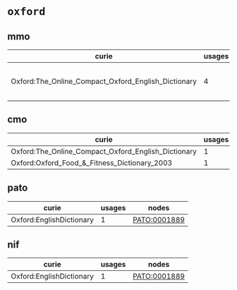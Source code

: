 # `oxford`

## mmo

| curie                                               |   usages | nodes                                                                                                                                                                                                                                      |
|-----------------------------------------------------|----------|--------------------------------------------------------------------------------------------------------------------------------------------------------------------------------------------------------------------------------------------|
| Oxford:The_Online_Compact_Oxford_English_Dictionary |        4 | [MMO:0000255](http://purl.obolibrary.org/obo/MMO_0000255), [MMO:0000286](http://purl.obolibrary.org/obo/MMO_0000286), [MMO:0000454](http://purl.obolibrary.org/obo/MMO_0000454), [MMO:0000455](http://purl.obolibrary.org/obo/MMO_0000455) |

## cmo

| curie                                               |   usages | nodes                                                     |
|-----------------------------------------------------|----------|-----------------------------------------------------------|
| Oxford:The_Online_Compact_Oxford_English_Dictionary |        1 | [CMO:0000956](http://purl.obolibrary.org/obo/CMO_0000956) |
| Oxford:Oxford_Food_&_Fitness_Dictionary_2003        |        1 | [CMO:0001489](http://purl.obolibrary.org/obo/CMO_0001489) |

## pato

| curie                    |   usages | nodes                                                       |
|--------------------------|----------|-------------------------------------------------------------|
| Oxford:EnglishDictionary |        1 | [PATO:0001889](http://purl.obolibrary.org/obo/PATO_0001889) |

## nif

| curie                    |   usages | nodes                                                       |
|--------------------------|----------|-------------------------------------------------------------|
| Oxford:EnglishDictionary |        1 | [PATO:0001889](http://purl.obolibrary.org/obo/PATO_0001889) |

